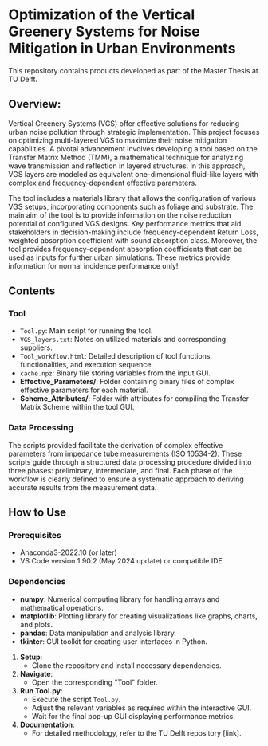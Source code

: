 # Optimization of the Vertical Greenery Systems for Noise Mitigation in Urban Environments
This repository contains products developed as part of the Master Thesis at TU Delft.

## Overview:

Vertical Greenery Systems (VGS) offer effective solutions for reducing urban noise pollution through strategic implementation. This project focuses on optimizing multi-layered VGS to maximize their noise mitigation capabilities. A pivotal advancement involves developing a tool based on the Transfer Matrix Method (TMM), a mathematical technique for analyzing wave transmission and reflection in layered structures. In this approach, VGS layers are modeled as equivalent one-dimensional fluid-like layers with complex and frequency-dependent effective parameters.

The tool includes a materials library that allows the configuration of various VGS setups, incorporating components such as foliage and substrate. The main aim of the tool is to provide information on the noise reduction potential of configured VGS designs. Key performance metrics that aid stakeholders in decision-making include frequency-dependent Return Loss, weighted absorption coefficient with sound absorption class. Moreover, the tool provides frequency-dependent absorption coefficients that can be used as inputs for further urban simulations. These metrics provide information for normal incidence performance only!

## Contents
### Tool
- `Tool.py`: Main script for running the tool.
- `VGS_layers.txt`: Notes on utilized materials and corresponding suppliers.
- `Tool_workflow.html`: Detailed description of tool functions, functionalities, and execution sequence.
- `cache.npz`: Binary file storing variables from the input GUI.
- **Effective_Parameters/**: Folder containing binary files of complex effective parameters for each material.
- **Scheme_Attributes/**: Folder with attributes for compiling the Transfer Matrix Scheme within the tool GUI.

### Data Processing
The scripts provided facilitate the derivation of complex effective parameters from impedance tube measurements (ISO 10534-2). These scripts guide through a structured data processing procedure divided into three phases: preliminary, intermediate, and final. Each phase of the workflow is clearly defined to ensure a systematic approach to deriving accurate results from the measurement data.

## How to Use
### Prerequisites
- Anaconda3-2022.10 (or later)
- VS Code version 1.90.2 (May 2024 update) or compatible IDE

### Dependencies
- **numpy**: Numerical computing library for handling arrays and mathematical operations.
- **matplotlib**: Plotting library for creating visualizations like graphs, charts, and plots.
- **pandas**: Data manipulation and analysis library.
- **tkinter**: GUI toolkit for creating user interfaces in Python.

1. **Setup**:
   - Clone the repository and install necessary dependencies.
2. **Navigate**:
   - Open the corresponding "Tool\" folder.
3. **Run Tool.py**:
   - Execute the script `Tool.py`.
   - Adjust the relevant variables as required within the interactive GUI.
   - Wait for the final pop-up GUI displaying performance metrics.
4. **Documentation**:
   - For detailed methodology, refer to the TU Delft repository [link].

